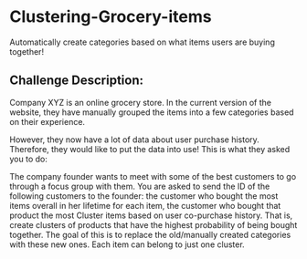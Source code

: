 # Clustering-Grocery-items
Automatically create categories based on what items users are buying together!

## Challenge Description:
Company XYZ is an online grocery store. In the current version of the website, they have manually grouped the items into a few categories based on their experience.

However, they now have a lot of data about user purchase history. Therefore, they would like to put the data into use! This is what they asked you to do:

The company founder wants to meet with some of the best customers to go through a focus group with them. You are asked to send the ID of the following customers to the founder:
the customer who bought the most items overall in her lifetime
for each item, the customer who bought that product the most
Cluster items based on user co-purchase history. That is, create clusters of products that have the highest probability of being bought together. The goal of this is to replace the old/manually created categories with these new ones. Each item can belong to just one cluster.

